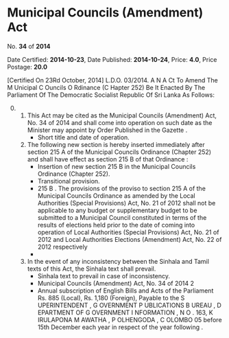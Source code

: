 # Municipal Councils (Amendment)  Act

No. **34** of **2014**

Date Certified: **2014-10-23**, Date Published: **2014-10-24**, Price: **4.0**, Price Postage: **20.0**

[Certified On 23Rd October, 2014]
L.D.O. 03/2014.
A N  A Ct   To   Amend   The  M Unicipal  C Ouncils  O Rdinance (C Hapter  252)
Be It Enacted By The Parliament Of The Democratic Socialist Republic Of Sri Lanka As Follows:

0. 
    1. This Act may be cited as the Municipal Councils (Amendment) Act, No. 34 of 2014 and shall come into operation on such date as the Minister may appoint by Order Published in the  Gazette .
        - Short title and date of operation.
    2. The following new section is hereby inserted immediately after section 215 A  of the Municipal Councils Ordinance (Chapter 252) and shall have effect as section 215 B  of that Ordinance :
        - Insertion of new section 215 B  in the Municipal Councils Ordinance (Chapter 252).
        - Transitional provision.
        - 215 B . The provisions of the proviso to section 215 A  of the Municipal Councils Ordinance as amended by the Local Authorities (Special Provisions) Act, No. 21 of 2012 shall not be applicable to any budget or supplementary budget to be submitted to a Municipal Council constituted in terms of the results of elections held prior to the date of coming into operation of Local Authorities (Special Provisions) Act, No. 21 of 2012 and Local Authorities Elections (Amendment) Act, No. 22 of 2012 respectively
        - 
    3. In the event of any inconsistency between the Sinhala and Tamil texts of this Act, the Sinhala text shall prevail.
        - Sinhala text to prevail in case of inconsistency.
        - Municipal Councils (Amendment) Act, No. 34 of 2014 2
        - Annual subscription of English Bills and Acts of the Parliament Rs. 885 (Local), Rs. 1,180 (Foreign), Payable to the S UPERINTENDENT , G OVERNMENT  P UBLICATIONS  B UREAU , D EPARTMENT   OF G OVERNMENT  I NFORMATION , N O . 163, K IRULAPONA  M AWATHA , P OLHENGODA , C OLOMBO  05 before 15th December each year in respect of the year following .